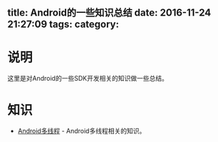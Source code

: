 title: Android的一些知识总结
date: 2016-11-24 21:27:09
tags:
category:
---

# 说明

这里是对Android的一些SDK开发相关的知识做一些总结。

# 知识

* [Android多线程](/2016/12/10/2016-12-10-android-multi-thread) - Android多线程相关的知识。